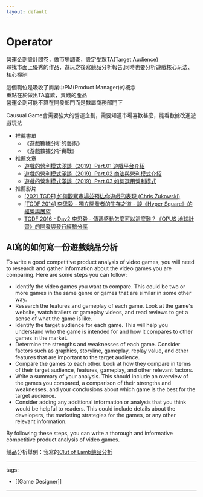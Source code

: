 ```yaml
---
layout: default
---
```

# Operator

營運企劃設計問卷，做市場調查，設定受眾TA(Target Audience)  
尋找市面上優秀的作品，遊玩之後寫競品分析報告,同時也要分析遊戲核心玩法、核心機制  

這個職位是吸收了商業中PM(Product Manager)的概念  
重點在於做出TA喜歡，賣錢的產品  
營運企劃可能不算在開發部門而是隸屬商務部門下

Causual Game會需要強大的營運企劃，需要知道市場喜歡甚麼，能看數據改進遊戲玩法  

* 推薦書單
  * 《遊戲數據分析的藝術》
  * 《游戲數據分析實戰》
* 推薦文章
  * [遊戲的營利模式淺談（2019）Part.01 遊戲平台介紹](https://medium.com/that-game-designer/%E9%81%8A%E6%88%B2%E7%9A%84%E7%87%9F%E5%88%A9%E6%A8%A1%E5%BC%8F%E6%B7%BA%E8%AB%87-2019-d18cb5b81395)
  * [遊戲的營利模式淺談（2019）Part.02 商法與營利模式介紹](https://medium.com/that-game-designer/%E9%81%8A%E6%88%B2%E7%9A%84%E7%87%9F%E5%88%A9%E6%A8%A1%E5%BC%8F%E6%B7%BA%E8%AB%87-2019-part-02-%E5%95%86%E6%B3%95%E8%88%87%E7%87%9F%E5%88%A9%E6%A8%A1%E5%BC%8F%E4%BB%8B%E7%B4%B9-82fd7b6df4c0)
  * [遊戲的營利模式淺談（2019）Part.03 如何選用營利模式](https://medium.com/that-game-designer/%E9%81%8A%E6%88%B2%E7%9A%84%E7%87%9F%E5%88%A9%E6%A8%A1%E5%BC%8F%E6%B7%BA%E8%AB%87-2019-part-03-%E5%A6%82%E4%BD%95%E9%81%B8%E7%94%A8%E7%87%9F%E5%88%A9%E6%A8%A1%E5%BC%8F-ae66dd9c3c87)
* 推薦影片
  * [[2021 TGDF] 如何觀察市場並預估你遊戲的表現 (Chris Zukowski)](https://www.youtube.com/watch?v=4qrUmVYp76I) 
  * [[TGDF 2014] 李思毅 - 獨立開發者的生存之道 - 談《Hyper Square》的經營與展望](https://youtu.be/Vcdzg3-O5E0)
  * [TGDF 2016 - Day2 李思毅 - 傳遞感動怎麼可以這麼難？《OPUS 地球計畫》的開發與發行經驗分享](https://youtu.be/HG3vME5zZFA)




## AI寫的如何寫一份遊戲競品分析
To write a good competitive product analysis of video games, you will need to research and gather information about the video games you are comparing. Here are some steps you can follow:
* Identify the video games you want to compare. This could be two or more games in the same genre or games that are similar in some other way.
* Research the features and gameplay of each game. Look at the game's website, watch trailers or gameplay videos, and read reviews to get a sense of what the game is like.
* Identify the target audience for each game. This will help you understand who the game is intended for and how it compares to other games in the market.
* Determine the strengths and weaknesses of each game. Consider factors such as graphics, storyline, gameplay, replay value, and other features that are important to the target audience.
* Compare the games to each other. Look at how they compare in terms of their target audience, features, gameplay, and other relevant factors.
* Write a summary of your analysis. This should include an overview of the games you compared, a comparison of their strengths and weaknesses, and your conclusions about which game is the best for the target audience.
* Consider adding any additional information or analysis that you think would be helpful to readers. This could include details about the developers, the marketing strategies for the games, or any other relevant information.


By following these steps, you can write a thorough and informative competitive product analysis of video games.

競品分析舉例：我寫的[Clut of Lamb競品分析](http://www.posetmage.com/resume/CompetitiveAnalysis/Cult%20of%20the%20Lamb/)

---
tags:
  - [[Game Designer]]
  
---
